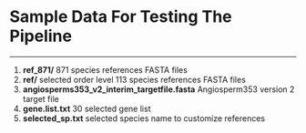 # Sample Data For Testing The Pipeline

---

1. **ref_871/** 871 species references FASTA files
2. **ref/** selected order level 113 species references FASTA files
3. **angiosperms353_v2_interim_targetfile.fasta** Angiosperm353 version 2 target file
4. **gene.list.txt** 30 selected gene list
5. **selected_sp.txt** selected species name to customize references
